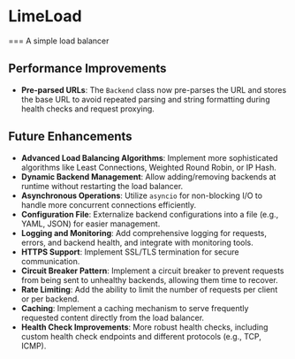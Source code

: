 # LimeLoad
===
A simple load balancer

## Performance Improvements
- **Pre-parsed URLs**: The `Backend` class now pre-parses the URL and stores the base URL to avoid repeated parsing and string formatting during health checks and request proxying.

## Future Enhancements
- **Advanced Load Balancing Algorithms**: Implement more sophisticated algorithms like Least Connections, Weighted Round Robin, or IP Hash.
- **Dynamic Backend Management**: Allow adding/removing backends at runtime without restarting the load balancer.
- **Asynchronous Operations**: Utilize `asyncio` for non-blocking I/O to handle more concurrent connections efficiently.
- **Configuration File**: Externalize backend configurations into a file (e.g., YAML, JSON) for easier management.
- **Logging and Monitoring**: Add comprehensive logging for requests, errors, and backend health, and integrate with monitoring tools.
- **HTTPS Support**: Implement SSL/TLS termination for secure communication.
- **Circuit Breaker Pattern**: Implement a circuit breaker to prevent requests from being sent to unhealthy backends, allowing them time to recover.
- **Rate Limiting**: Add the ability to limit the number of requests per client or per backend.
- **Caching**: Implement a caching mechanism to serve frequently requested content directly from the load balancer.
- **Health Check Improvements**: More robust health checks, including custom health check endpoints and different protocols (e.g., TCP, ICMP).